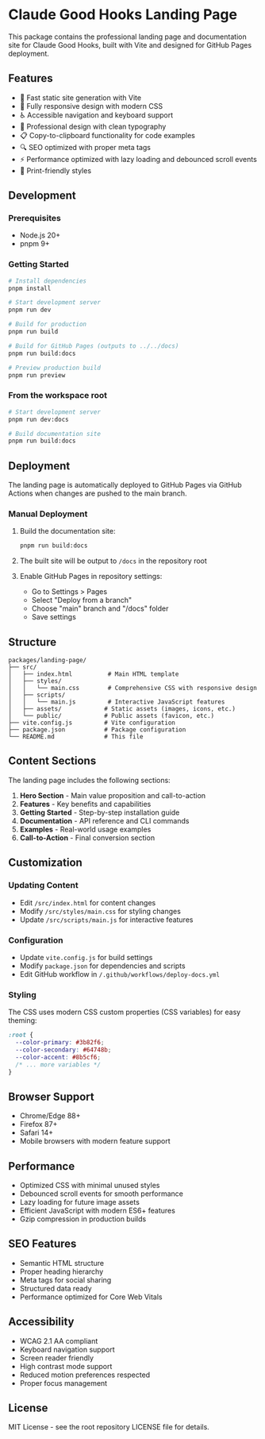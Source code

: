 # Claude Good Hooks Landing Page

This package contains the professional landing page and documentation site for Claude Good Hooks, built with Vite and designed for GitHub Pages deployment.

## Features

- 🚀 Fast static site generation with Vite
- 📱 Fully responsive design with modern CSS
- ♿ Accessible navigation and keyboard support
- 🎨 Professional design with clean typography
- 📋 Copy-to-clipboard functionality for code examples
- 🔍 SEO optimized with proper meta tags
- ⚡ Performance optimized with lazy loading and debounced scroll events
- 🌙 Print-friendly styles

## Development

### Prerequisites

- Node.js 20+
- pnpm 9+

### Getting Started

```bash
# Install dependencies
pnpm install

# Start development server
pnpm run dev

# Build for production
pnpm run build

# Build for GitHub Pages (outputs to ../../docs)
pnpm run build:docs

# Preview production build
pnpm run preview
```

### From the workspace root

```bash
# Start development server
pnpm run dev:docs

# Build documentation site
pnpm run build:docs
```

## Deployment

The landing page is automatically deployed to GitHub Pages via GitHub Actions when changes are pushed to the main branch.

### Manual Deployment

1. Build the documentation site:
   ```bash
   pnpm run build:docs
   ```

2. The built site will be output to `/docs` in the repository root

3. Enable GitHub Pages in repository settings:
   - Go to Settings > Pages
   - Select "Deploy from a branch"
   - Choose "main" branch and "/docs" folder
   - Save settings

## Structure

```
packages/landing-page/
├── src/
│   ├── index.html          # Main HTML template
│   ├── styles/
│   │   └── main.css        # Comprehensive CSS with responsive design
│   ├── scripts/
│   │   └── main.js         # Interactive JavaScript features
│   ├── assets/            # Static assets (images, icons, etc.)
│   └── public/            # Public assets (favicon, etc.)
├── vite.config.js         # Vite configuration
├── package.json           # Package configuration
└── README.md              # This file
```

## Content Sections

The landing page includes the following sections:

1. **Hero Section** - Main value proposition and call-to-action
2. **Features** - Key benefits and capabilities
3. **Getting Started** - Step-by-step installation guide
4. **Documentation** - API reference and CLI commands
5. **Examples** - Real-world usage examples
6. **Call-to-Action** - Final conversion section

## Customization

### Updating Content

- Edit `/src/index.html` for content changes
- Modify `/src/styles/main.css` for styling changes
- Update `/src/scripts/main.js` for interactive features

### Configuration

- Update `vite.config.js` for build settings
- Modify `package.json` for dependencies and scripts
- Edit GitHub workflow in `/.github/workflows/deploy-docs.yml`

### Styling

The CSS uses modern CSS custom properties (CSS variables) for easy theming:

```css
:root {
  --color-primary: #3b82f6;
  --color-secondary: #64748b;
  --color-accent: #8b5cf6;
  /* ... more variables */
}
```

## Browser Support

- Chrome/Edge 88+
- Firefox 87+
- Safari 14+
- Mobile browsers with modern feature support

## Performance

- Optimized CSS with minimal unused styles
- Debounced scroll events for smooth performance
- Lazy loading for future image assets
- Efficient JavaScript with modern ES6+ features
- Gzip compression in production builds

## SEO Features

- Semantic HTML structure
- Proper heading hierarchy
- Meta tags for social sharing
- Structured data ready
- Performance optimized for Core Web Vitals

## Accessibility

- WCAG 2.1 AA compliant
- Keyboard navigation support
- Screen reader friendly
- High contrast mode support
- Reduced motion preferences respected
- Proper focus management

## License

MIT License - see the root repository LICENSE file for details.